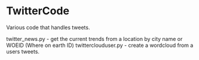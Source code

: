 # TwitterCode
Various code that handles tweets.

twitter_news.py - get the current trends from a location by city name or WOEID (Where on earth ID)
twitterclouduser.py - create a wordcloud from a users tweets.
